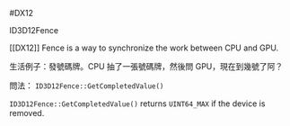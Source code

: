 ---
---
#DX12 

ID3D12Fence

[[DX12]] Fence is a way to synchronize the work between CPU and GPU.

生活例子：發號碼牌。CPU 抽了一張號碼牌，然後問 GPU，現在到幾號了阿？

問法： `ID3D12Fence::GetCompletedValue()`

`ID3D12Fence::GetCompletedValue()` returns `UINT64_MAX` if the device is removed.